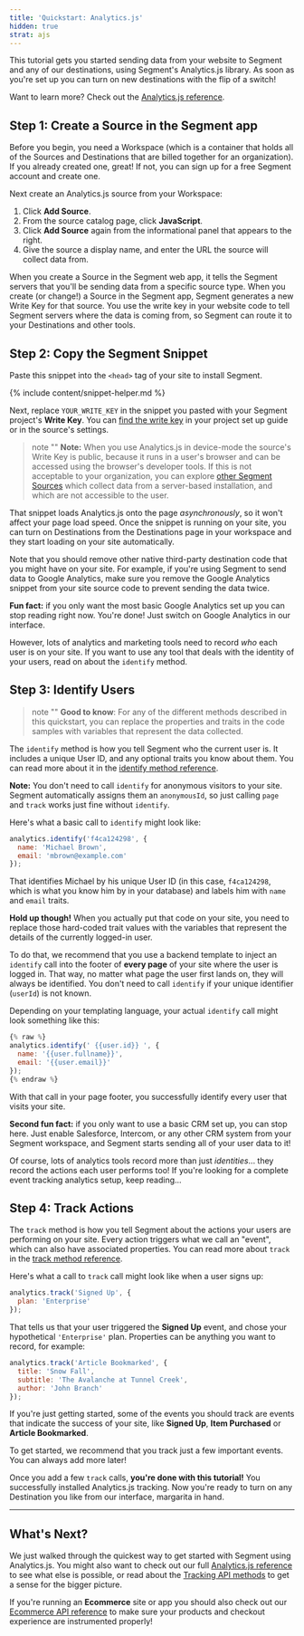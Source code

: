 ```yaml
---
title: 'Quickstart: Analytics.js'
hidden: true
strat: ajs
---
```


This tutorial gets you started sending data from your website to Segment and any of our destinations, using Segment's Analytics.js library. As soon as you're set up you can turn on new destinations with the flip of a switch!

Want to learn more? Check out the [Analytics.js reference](/docs/connections/sources/catalog/libraries/website/javascript/).

## Step 1: Create a Source in the Segment app

Before you begin, you need a Workspace (which is a container that holds all of the Sources and Destinations that are billed together for an organization). If you already created one, great! If not, you can sign up for a free Segment account and create one.

Next create an Analytics.js source from your Workspace:

1. Click **Add Source**.
2. From the source catalog page, click **JavaScript**.
3. Click **Add Source** again from the informational panel that appears to the right.
4. Give the source a display name, and enter the URL the source will collect data from.

When you create a Source in the Segment web app, it tells the Segment servers that you'll be sending data from a specific source type. When you create (or change!) a Source in the Segment app, Segment generates a new Write Key for that source. You use the write key in your website code to tell Segment servers where the data is coming from, so Segment can route it to your Destinations and other tools.


## Step 2: Copy the Segment Snippet

Paste this snippet into the `<head>` tag of your site to install Segment.

{% include content/snippet-helper.md %}

Next, replace `YOUR_WRITE_KEY` in the snippet you pasted with your Segment project's **Write Key**. You can [find the write key](/docs/connections/find-writekey/) in your project set up guide or in the source's settings.

> note ""
> **Note:** When you use Analytics.js in device-mode the source's Write Key is public, because it runs in a user's browser and can be accessed using the browser's developer tools. If this is not acceptable to your organization, you can explore [other Segment Sources](/docs/connections/sources/catalog/) which collect data from a server-based installation, and which are not accessible to the user.

That snippet loads Analytics.js onto the page _asynchronously_, so it won't affect your page load speed. Once the snippet is running on your site, you can turn on Destinations from the Destinations page in your workspace and they start loading on your site automatically.

Note that you should remove other native third-party destination code that you might have on your site. For example, if you're using Segment to send data to Google Analytics, make sure you remove the Google Analytics snippet from your site source code to prevent sending the data twice.

**Fun fact:** if you only want the most basic Google Analytics set up you can stop reading right now. You're done! Just switch on Google Analytics in our interface.

However, lots of analytics and marketing tools need to record _who_ each user is on your site. If you want to use any tool that deals with the identity of your users, read on about the `identify` method.

## Step 3: Identify Users

> note ""
> **Good to know**: For any of the different methods described in this quickstart, you can replace the properties and traits in the code samples with variables that represent the data collected.

The `identify` method is how you tell Segment who the current user is. It includes a unique User ID, and any optional traits you know about them. You can read more about it in the [identify method reference](/docs/connections/sources/catalog/libraries/website/javascript#identify).

**Note:** You don't need to call `identify` for anonymous visitors to your site. Segment automatically assigns them an `anonymousId`, so just calling `page` and `track` works just fine without `identify`.

Here's what a basic call to `identify` might look like:

```js
analytics.identify('f4ca124298', {
  name: 'Michael Brown',
  email: 'mbrown@example.com'
});
```
That identifies Michael by his unique User ID (in this case, `f4ca124298`, which is what you know him by in your database) and labels him with `name` and `email` traits.

**Hold up though!** When you actually put that code on your site, you need to replace those hard-coded trait values with the variables that represent the details of the currently logged-in user.

To do that, we recommend that you use a backend template to inject an `identify` call into the footer of **every page** of your site where the user is logged in. That way, no matter what page the user first lands on, they will always be identified. You don't need to call `identify` if your unique identifier (`userId`) is not known.

Depending on your templating language, your actual `identify` call might look something like this:

```js
{% raw %}
analytics.identify(' {{user.id}} ', {
  name: '{{user.fullname}}',
  email: '{{user.email}}'
});
{% endraw %}
```

With that call in your page footer, you successfully identify every user that visits your site.

**Second fun fact:** if you only want to use a basic CRM set up, you can stop here. Just enable Salesforce, Intercom, or any other CRM system from your Segment workspace, and Segment starts sending all of your user data to it!

Of course, lots of analytics tools record more than just _identities_... they record the actions each user performs too! If you're looking for a complete event tracking analytics setup, keep reading...


## Step 4: Track Actions

The `track` method is how you tell Segment about the actions your users are performing on your site. Every action triggers what we call an "event", which can also have associated properties. You can read more about `track` in the [track method reference](/docs/connections/sources/catalog/libraries/website/javascript#track).

Here's what a call to `track` call might look like when a user signs up:

```js
analytics.track('Signed Up', {
  plan: 'Enterprise'
});
```

That tells us that your user triggered the **Signed Up** event, and chose your hypothetical `'Enterprise'` plan. Properties can be anything you want to record, for example:

```js
analytics.track('Article Bookmarked', {
  title: 'Snow Fall',
  subtitle: 'The Avalanche at Tunnel Creek',
  author: 'John Branch'
});
```

If you're just getting started, some of the events you should track are events that indicate the success of your site, like **Signed Up**, **Item Purchased** or **Article Bookmarked**.

To get started, we recommend that you track just a few important events. You can always add more later!

Once you add a few `track` calls, **you're done with this tutorial!** You successfully installed Analytics.js tracking. Now you're ready to turn on any Destination you like from our interface, margarita in hand.


---


## What's Next?

We just walked through the quickest way to get started with Segment using Analytics.js. You might also want to check out our full [Analytics.js reference](/docs/connections/sources/catalog/libraries/website/javascript) to see what else is possible, or read about the [Tracking API methods](/docs/connections/sources/catalog/libraries/server/http/) to get a sense for the bigger picture.

If you're running an **Ecommerce** site or app you should also check out our [Ecommerce API reference](/docs/connections/spec/ecommerce/v2/) to make sure your products and checkout experience are instrumented properly!

